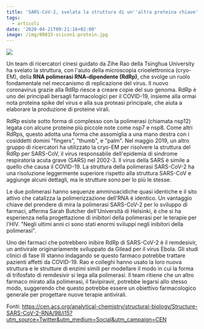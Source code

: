 ```yaml
---
title: 'SARS-CoV-2, svelata la struttura di un''altra proteina chiave'
tags:
  - articoli
date: '2020-04-21T09:21:16+02:00'
image: /img/09815-scicon1-protein.jpg
---
```

![](/img/09815-scicon1-protein.jpg)

Un team di ricercatori cinesi guidato da Zihe Rao della Tsinghua University ha svelato la struttura, con l'aiuto della microscopia crioelettronica (cryo-EM), della **RNA polimerasi RNA-dipendente (RdRp)**, che svolge un ruolo fondamentale nel meccanismo di replicazione del virus. Il nuovo coronavirus grazie alla RdRp riesce a creare copie del suo genoma. RdRp è uno dei principali bersagli farmacologici per il COVID-19, insieme alla ormai nota proteina spike del virus e alla sua proteasi principale, che aiuta a elaborare la produzione di proteine ​​virali. 

RdRp esiste sotto forma di complesso con la polimerasi (chiamata nsp12) legata con alcune proteine ​​più piccole note come nsp7 e nsp8. Come altri RdRps, questo adotta una forma che assomiglia a una mano destra con i cosiddetti domini "fingers", "thumb", e "palm". Nel maggio 2019, un altro gruppo di ricercatori ha utilizzato la cryo-EM per risolvere la struttura del RdRp per SARS-CoV, il virus responsabile dell'epidemia di sindrome respiratoria acuta grave (SARS) nel 2002-3. Il virus della SARS è simile a quello che causa il COVID-19. La struttura della polimerasi SARS-CoV-2 ha una risoluzione leggermente superiore rispetto alla struttura SARS-CoV e aggiunge alcuni dettagli, ma le strutture sono per lo più le stesse. 

Le due polimerasi hanno sequenze amminoacidiche quasi identiche e il sito attivo che catalizza la polimerizzazione dell'RNA è identico. Un vantaggio chiave del prendere di mira la polimerasi SARS-CoV-2 per lo sviluppo di farmaci, afferma Sarah Butcher dell'Università di Helsinki, è che si ha esperienza nella progettazione di inibitori della polimerasi per le terapie per l'HIV. "Negli ultimi anni ci sono stati enormi sviluppi negli inibitori della polimerasi". 

Uno dei farmaci che potrebbero inibire RdRp di SARS-CoV-2 è il remdesivir, un antivirale originariamente sviluppato da Gilead per il virus Ebola. Gli studi clinici di fase III stanno indagando se questo farmaco potrebbe trattare pazienti affetti da COVID-19. Rao e colleghi hanno usato la loro nuova struttura e le strutture di enzimi simili per modellare il modo in cui la forma di trifosfato di remdesivir si lega alla polimerasi. Il team ritiene che un altro farmaco mirato alla polimerasi, il favipiravir, potrebbe legarsi allo stesso modo, suggerendo che questo potrebbe essere un obiettivo farmacologico generale per progettare nuove terapie antivirali.

Fonti: https://cen.acs.org/analytical-chemistry/structural-biology/Structure-SARS-CoV-2-RNA/98/i15?utm_source=Twitter&utm_medium=Social&utm_campaign=CEN
